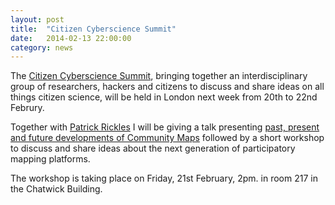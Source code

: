 ```yaml
---
layout: post
title:  "Citizen Cyberscience Summit"
date:   2014-02-13 22:00:00
category: news
---
```


The [Citizen Cyberscience Summit](http://cybersciencesummit.org/), bringing together an interdisciplinary group of researchers, hackers and citizens to discuss and share ideas on all things citizen science, will be held in London next week from 20th to 22nd Februry.

Together with [Patrick Rickles](https://twitter.com/mapperpat) I will be giving a talk presenting [past, present and future developments of Community Maps](http://lanyrd.com/2014/citizen-cyberscience-summit/sctzcm/) followed by a short workshop to discuss and share ideas about the next generation of participatory mapping platforms. 

The workshop is taking place on Friday, 21st February, 2pm. in room 217 in the Chatwick Building.